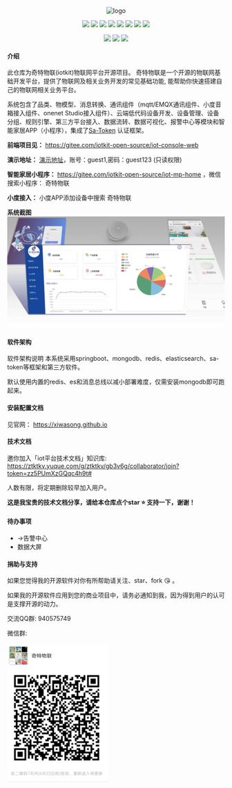 

<p align="center">
<img alt="logo" src="https://xiwasong.github.io/img/logo.png" width="100">
</p>
<p align="center">
<img  src="https://img.shields.io/badge/Release-v0.2.0-brightgreen.svg"> <img  src="https://img.shields.io/badge/JDK-11+-important.svg"> <img  src="https://img.shields.io/badge/mongodb-5.09-blue.svg"> <img  src="https://img.shields.io/badge/Redis-5.0-important.svg"> <img  src="https://img.shields.io/badge/SpringBoot-2.6.2-blue.svg"> <img  src="https://img.shields.io/badge/Elasticsearch-7.15.2-red.svg">  <img  src="https://img.shields.io/badge/Satoken-1.30.0-yellow.svg"> <img  src="https://img.shields.io/badge/License-Apache2.0-lightgrey.svg">
</p>
<p align="center">
<img  src="https://img.shields.io/badge/Copyright-奇特物联/iotkit-60569f.svg"> <img  src="https://img.shields.io/badge/v0.2.2-60569f.svg">
<img  src="https://img.shields.io/badge/物联网平台-f44e91.svg">
</p>

#### 介绍
此仓库为奇特物联(iotkit)物联网平台开源项目。
奇特物联是一个开源的物联网基础开发平台，提供了物联网及相关业务开发的常见基础功能, 能帮助你快速搭建自己的物联网相关业务平台。

系统包含了品类、物模型、消息转换、通讯组件（mqtt/EMQX通讯组件、小度音箱接入组件、onenet Studio接入组件）、云端低代码设备开发、设备管理、设备分组、规则引擎、第三方平台接入、数据流转、数据可视化、报警中心等模块和智能家居APP（小程序），集成了[Sa-Token](https://gitee.com/dromara/sa-token) 认证框架。

 **前端项目见：** https://gitee.com/iotkit-open-source/iot-console-web

 **演示地址：** [演示地址](http://120.76.96.206)，账号：guest1,密码：guest123  (只读权限)

 **智能家居小程序：** https://gitee.com/iotkit-open-source/iot-mp-home ，微信搜索小程序： 奇特物联

 **小度接入：** 小度APP添加设备中搜索 奇特物联


 **系统截图** 
![输入图片说明](doc/screenshot.jpg)



#### 软件架构
软件架构说明
本系统采用springboot、mongodb、redis、elasticsearch、sa-token等框架和第三方软件。

默认使用内置的redis、es和消息总线以减小部署难度，仅需安装mongodb即可跑起来。


#### 安装配置文档
见官网：
https://xiwasong.github.io



#### 技术文档

邀你加入「iot平台技术文档」知识库: https://ztktkv.yuque.com/g/ztktkv/gb3v6g/collaborator/join?token=zz5PUmXzGQqc4h9t# 

人数有限，将定期删除较早加入用户。
    
**这是我宝贵的技术文档分享，请给本仓库点个star  :star:  支持一下，谢谢！** 



#### 待办事项
- ->告警中心
- 数据大屏


#### 捐助与支持
如果您觉得我的开源软件对你有所帮助请关注、star、fork :kissing_heart: 。

如果我的开源软件应用到您的商业项目中，请务必通知到我，因为得到用户的认可是支撑开源的动力。

交流QQ群: 940575749 

微信群:

![输入图片说明](doc/ma.png)

